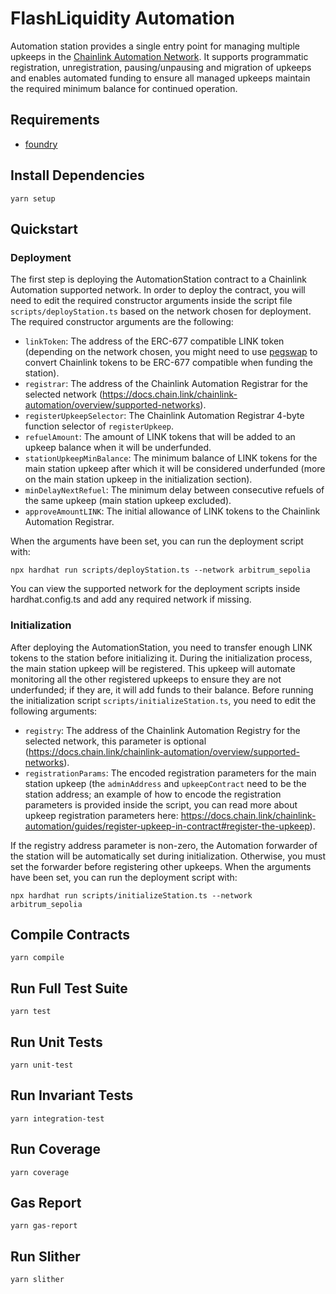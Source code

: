 # FlashLiquidity Automation

Automation station provides a single entry point for managing multiple upkeeps in the [Chainlink Automation Network](https://chain.link/automation).
It supports programmatic registration, unregistration, pausing/unpausing and migration of upkeeps and enables automated funding to ensure all managed upkeeps maintain the required minimum balance for continued operation.

## Requirements

- [foundry](https://book.getfoundry.sh/getting-started/installation)

## Install Dependencies

`yarn setup`

## Quickstart

### Deployment

The first step is deploying the AutomationStation contract to a Chainlink Automation supported network. In order to deploy the contract, you will need to edit the required constructor arguments inside the script file `scripts/deployStation.ts` based on the network chosen for deployment. The required constructor arguments are the following:

- `linkToken`: The address of the ERC-677 compatible LINK token (depending on the network chosen, you might need to use [pegswap](https://pegswap.chain.link/) to convert Chainlink tokens to be ERC-677 compatible when funding the station).
- `registrar`: The address of the Chainlink Automation Registrar for the selected network (https://docs.chain.link/chainlink-automation/overview/supported-networks).
- `registerUpkeepSelector`: The Chainlink Automation Registrar 4-byte function selector of `registerUpkeep`.
- `refuelAmount`: The amount of LINK tokens that will be added to an upkeep balance when it will be underfunded.
- `stationUpkeepMinBalance`: The minimum balance of LINK tokens for the main station upkeep after which it will be considered underfunded (more on the main station upkeep in the initialization section).
- `minDelayNextRefuel`: The minimum delay between consecutive refuels of the same upkeep (main station upkeep excluded).
- `approveAmountLINK`: The initial allowance of LINK tokens to the Chainlink Automation Registrar.

When the arguments have been set, you can run the deployment script with:

```
npx hardhat run scripts/deployStation.ts --network arbitrum_sepolia
```
You can view the supported network for the deployment scripts inside hardhat.config.ts and add any required network if missing.

### Initialization

After deploying the AutomationStation, you need to transfer enough LINK tokens to the station before initializing it. During the initialization process, the main station upkeep will be registered. This upkeep will automate monitoring all the other registered upkeeps to ensure they are not underfunded; if they are, it will add funds to their balance. Before running the initialization script `scripts/initializeStation.ts`, you need to edit the following arguments:

- `registry`: The address of the Chainlink Automation Registry for the selected network, this parameter is optional (https://docs.chain.link/chainlink-automation/overview/supported-networks).
- `registrationParams`: The encoded registration parameters for the main station upkeep (the `adminAddress` and `upkeepContract` need to be the station address; an example of how to encode the registration parameters is provided inside the script, you can read more about upkeep registration parameters here: https://docs.chain.link/chainlink-automation/guides/register-upkeep-in-contract#register-the-upkeep).

If the registry address parameter is non-zero, the Automation forwarder of the station will be automatically set during initialization. Otherwise, you must set the forwarder before registering other upkeeps.
When the arguments have been set, you can run the deployment script with:

```
npx hardhat run scripts/initializeStation.ts --network arbitrum_sepolia
```

## Compile Contracts

`yarn compile`

## Run Full Test Suite

`yarn test`

## Run Unit Tests

`yarn unit-test`

## Run Invariant Tests

`yarn integration-test`

## Run Coverage

`yarn coverage`

## Gas Report

`yarn gas-report`

## Run Slither

`yarn slither`

